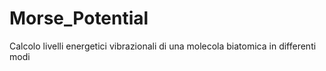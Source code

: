 # Morse_Potential
Calcolo livelli energetici vibrazionali di una molecola biatomica in differenti modi


